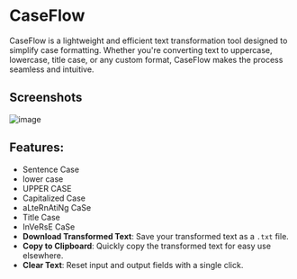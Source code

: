# CaseFlow
CaseFlow is a lightweight and efficient text transformation tool designed to simplify case formatting. Whether you're converting text to uppercase, lowercase, title case, or any custom format, CaseFlow makes the process seamless and intuitive.

## Screenshots
![image](https://github.com/user-attachments/assets/87c3ac3e-b7e6-4bc6-be91-67e25c5b455e)

## Features:

- Sentence Case
- lower case
- UPPER CASE
- Capitalized Case
- aLteRnAtiNg CaSe
- Title Case
- InVeRsE CaSe
- **Download Transformed Text**: Save your transformed text as a `.txt` file.
- **Copy to Clipboard**: Quickly copy the transformed text for easy use elsewhere.
- **Clear Text**: Reset input and output fields with a single click.
